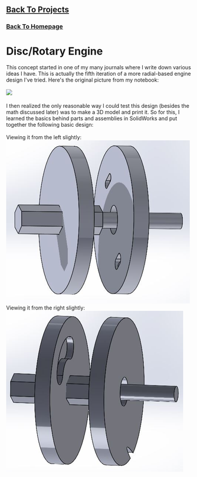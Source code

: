 <html>
<body>

  <h2>
    <a href="https://scicapt.github.io/Projects">Back To Projects</a>
  </h2>
  <h3>
    <a href="https://scicapt.github.io/">Back To Homepage</a>
  </h3>
  
  <h1>Disc/Rotary Engine</h1>
  <p>
    This concept started in one of my many journals where I write down various ideas I have. This is actually the fifth iteration of a more radial-based engine design I've tried. Here's the original picture from my notebook:
    <br><br>
    <img src=".docs/assets/RvNotebook.JPG">
    <br><br>
    I then realized the only reasonable way I could test this design (besides the math discussed later) was to make a 3D model and print it. So for this, I learned the basics behind parts and assemblies in SolidWorks and put together the following basic design:
    <br><br>
    Viewing it from the left slightly:
    <br>
    <img src="./docs/assets/RV2.JPG">
    <br>
    Viewing it from the right slightly:
    <br>
    <img src="./docs/assets/RV3.JPG">
    <br>
  </p>
  
</body>
</html>
